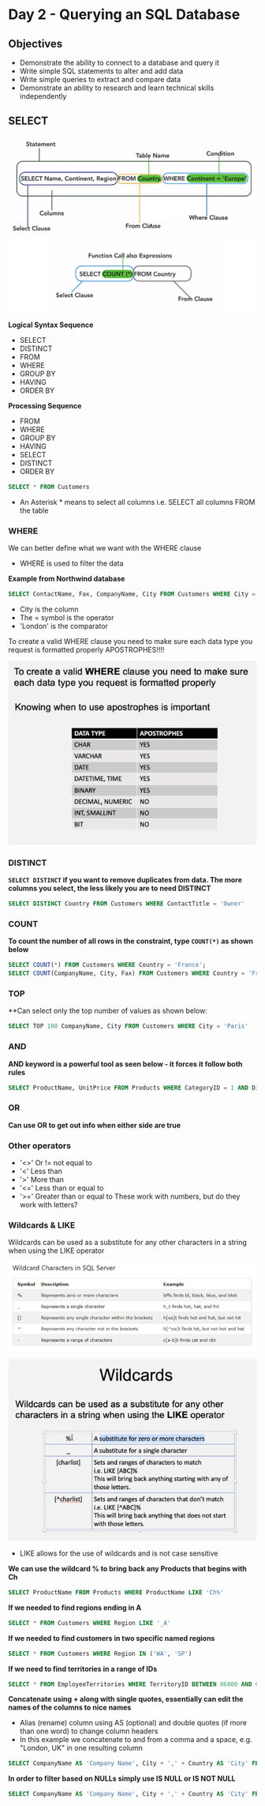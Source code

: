 # Day 2 - Querying an SQL Database
## Objectives
- Demonstrate the ability to connect to a database and query it
- Write simple SQL statements to alter and add data
- Write simple queries to extract and compare data
- Demonstrate an ability to research and learn technical skills independently

## SELECT

![](select.PNG)

**Logical Syntax Sequence**
- SELECT 
- DISTINCT
- FROM 
- WHERE
- GROUP BY
- HAVING
- ORDER BY

**Processing Sequence**
- FROM
- WHERE
- GROUP BY
- HAVING
- SELECT
- DISTINCT
- ORDER BY

```sql
SELECT * FROM Customers
```
- An Asterisk * means to select all columns
i.e. SELECT all columns FROM the table

### WHERE
We can better define what we want with the WHERE clause
- WHERE is used to filter the data 

**Example from Northwind database**
```sql
SELECT ContactName, Fax, CompanyName, City FROM Customers WHERE City = 'London';
```

- City is the column
- The = symbol is the operator
- 'London' is the comparator

To create a valid WHERE clause you need to make sure each data type you request is formatted properly APOSTROPHES!!!!

![](apostrophes.PNG)

### DISTINCT
**`SELECT DISTINCT` if you want to remove duplicates from data. The more columns you select, the less likely you are to need DISTINCT**
```sql
SELECT DISTINCT Country FROM Customers WHERE ContactTitle = 'Owner'
```

### COUNT
**To count the number of all rows in the constraint, type `COUNT(*)` as shown below**

```sql
SELECT COUNT(*) FROM Customers WHERE Country = 'France';
SELECT COUNT(CompanyName, City, Fax) FROM Customers WHERE Country = 'France'
```

### TOP
**Can select only the top number of values as shown below:

```sql
SELECT TOP 100 CompanyName, City FROM Customers WHERE City = 'Paris'
```

### AND
**AND keyword is a powerful tool as seen below - it forces it follow both rules**
```sql
SELECT ProductName, UnitPrice FROM Products WHERE CategoryID = 1 AND Discontinued = '0'
```
### OR
**Can use OR to get out info when either side are true**

### Other operators
- '<>' Or != not equal to
- '<' Less than
- '>' More than
- '<=' Less than or equal to
- '>=' Greater than or equal to
These work with numbers, but do they work with letters?

### Wildcards & LIKE
Wildcards can be used as a substitute for any other characters in a string when using the LIKE operator

![](morewildcards.png)

![](wildcards.PNG)

- LIKE allows for the use of wildcards and is not case sensitive

**We can use the wildcard % to bring back any Products that begins with Ch**
```sql
SELECT ProductName FROM Products WHERE ProductName LIKE 'Ch%'
```

**If we needed to find regions ending in A**
```sql
SELECT * FROM Customers WHERE Region LIKE '_A'
```

**If we needed to find customers in two specific named regions**
```sql
SELECT * FROM Customers WHERE Region IN ('WA', 'SP')
```

**If we need to find territories in a range of IDs**
```sql
SELECT * FROM EmployeeTerritories WHERE TerritoryID BETWEEN 06800 AND 09999
```

**Concatenate using + along with single quotes, essentially can edit the names of the columns to nice names**
- Alias (rename) column using AS (optional) and double quotes (if more than one word) to change column headers
- In this example we concatenate to and from a comma and a space, e.g. "London, UK" in one resulting column
```sql
SELECT CompanyName AS 'Company Name', City + ',' + Country AS 'City' FROM Customers
```

**In order to filter based on NULLs simply use IS NULL or IS NOT NULL**
```sql
SELECT CompanyName AS 'Company Name', City + ',' + Country AS 'City' FROM Customers WHERE Region IS NULL
```
